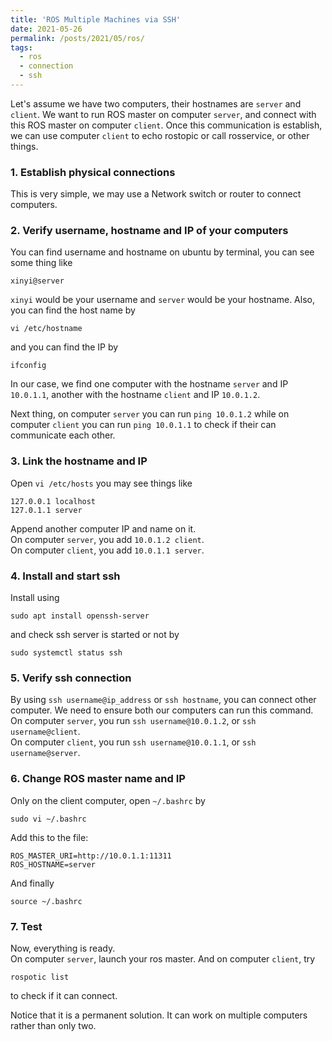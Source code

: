 ```yaml
---
title: 'ROS Multiple Machines via SSH'
date: 2021-05-26
permalink: /posts/2021/05/ros/
tags:
  - ros
  - connection
  - ssh
---
```


Let's assume we have two computers, their hostnames are `server` and `client`. We want to run ROS master on computer `server`, and connect with this ROS master on computer `client`. Once this communication is establish, we can use computer `client` to echo rostopic or call rosservice, or other things. 

### 1. Establish physical connections

This is very simple, we may use a Network switch or router to connect computers. 

### 2. Verify username, hostname and IP of your computers

You can find username and hostname on ubuntu by terminal, you can see some thing like 

```
xinyi@server
```

`xinyi` would be your username and `server` would be your hostname. Also, you can find the host name by

```
vi /etc/hostname
```

and you can find the IP by

```
ifconfig
```

In our case, we find one computer with the hostname `server` and IP `10.0.1.1`, another with the hostname `client` and IP `10.0.1.2`. 

Next thing, on computer `server` you can run `ping 10.0.1.2` while on computer `client` you can run `ping 10.0.1.1` to check if their can communicate each other. 

### 3. Link the hostname and IP

Open `vi /etc/hosts` you may see things like 

```
127.0.0.1 localhost
127.0.1.1 server
```

Append another computer IP and name on it.       
On computer `server`, you add `10.0.1.2 client`.               
On computer `client`, you add `10.0.1.1 server`.                 

### 4. Install and start ssh

Install using 

```
sudo apt install openssh-server
```

and check ssh server is started or not by 

```
sudo systemctl status ssh
```

### 5. Verify ssh connection

By using `ssh username@ip_address` or `ssh hostname`, you can connect other computer. We need to ensure both our computers can run this command.         
On computer `server`, you run `ssh username@10.0.1.2`, or `ssh username@client`.               
On computer `client`, you run `ssh username@10.0.1.1`, or `ssh username@server`.    

### 6. Change ROS master name and IP

Only on the client computer, open `~/.bashrc` by 

```sudo vi ~/.bashrc```

Add this to the file: 

``` 
ROS_MASTER_URI=http://10.0.1.1:11311
ROS_HOSTNAME=server
````
And finally 

```source ~/.bashrc```

### 7. Test

Now, everything is ready.         
On computer `server`, launch your ros master. And on computer `client`, try 

```rospotic list``` 

to check if it can connect. 

Notice that it is a permanent solution. It can work on multiple computers rather than only two. 




